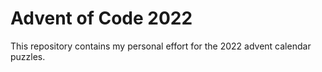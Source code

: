 # Advent of Code 2022

This repository contains my personal effort for the 2022 advent calendar puzzles. 